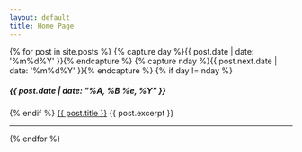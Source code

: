 ```yaml
---
layout: default
title: Home Page
---
```


{% for post in site.posts %}
{% capture day %}{{ post.date | date: '%m%d%Y' }}{% endcapture %}
{% capture nday %}{{ post.next.date | date: '%m%d%Y' }}{% endcapture %}
{% if day != nday %}<h5 class="date">{{ post.date | date: "%A, %B %e, %Y" }}</h5>{% endif %}
  <a href="{{ post.url }}">{{ post.title }}</a>
{{ post.excerpt }}
  <hr>
{% endfor %}

